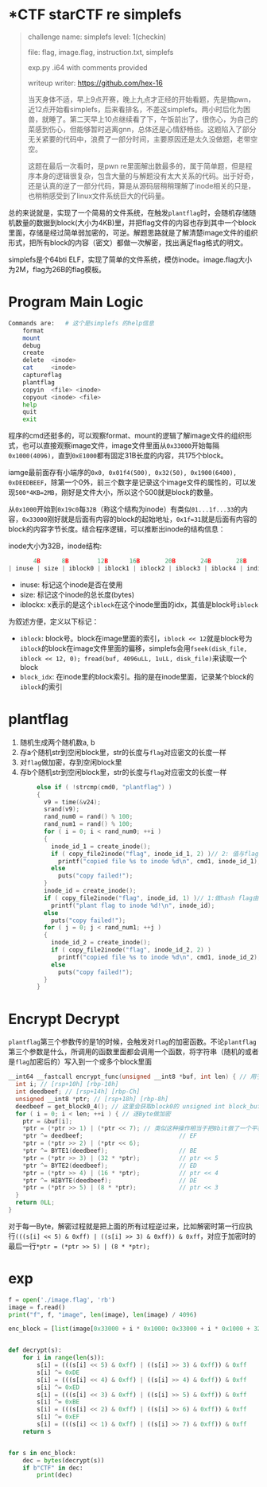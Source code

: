 # \*CTF starCTF re simplefs

> challenge name: simplefs    level: 1(checkin)
>
> file: flag, image.flag, instruction.txt, simplefs
>
> exp.py .i64 with comments provided
>
> writeup writer: https://github.com/hex-16
>
> 当天身体不适，早上9点开赛，晚上九点才正经的开始看题，先是搞pwn，近12点开始看simplefs，后来看排名，不差这simplefs。两小时后化为困兽，就睡了。第二天早上10点继续看了下，午饭前出了，很伤心，为自己的菜感到伤心，但能够暂时逃离gnn，总体还是心情舒畅些。这题陷入了部分无关紧要的代码中，浪费了一部分时间，主要原因还是太久没做题，老带空空。
>
> 这题在最后一次看时，是pwn re里面解出数最多的，属于简单题，但是程序本身的逻辑很复杂，包含大量的与解题没有太大关系的代码。出于好奇，还是认真的逆了一部分代码，算是从源码层稍稍理解了inode相关的只是，也稍稍感受到了linux文件系统巨大的代码量。

总的来说就是，实现了一个简易的文件系统，在触发`plantflag`时，会随机存储随机数量的数据到block(大小为4KB)里，并把flag文件的内容也存到其中一个block里面，存储是经过简单弱加密的，可逆。解题思路就是了解清楚image文件的组织形式，把所有block的内容（密文）都做一次解密，找出满足flag格式的明文。

simplefs是个64bti ELF，实现了简单的文件系统，模仿inode。image.flag大小为2M，flag为26B的flag模板。

# Program Main Logic

```bash
Commands are:   # 这个是simplefs 的help信息
    format
    mount
    debug
    create
    delete  <inode>
    cat     <inode>
    captureflag
    plantflag
    copyin  <file> <inode>
    copyout <inode> <file>
    help
    quit
    exit
```

程序的cmd还挺多的，可以观察format、mount的逻辑了解image文件的组织形式，也可以直接观察image文件，image文件里面从`0x33000`开始每隔`0x1000(4096)`，直到`0xE1000`都有固定31B长度的内容，共175个block。

iamge最前面存有小端序的`0x0, 0x01f4(500), 0x32(50), 0x1900(6400), 0xDEEDBEEF`，除第一个0外，前三个数字是记录这个image文件的属性的，可以发现`500*4KB=2MB`，刚好是文件大小，所以这个500就是block的数量。

从`0x1000`开始到`0x19c0`每`32B`（称这个结构为inode）有类似`01...1f...33`的内容，`0x33000`刚好就是后面有内容的block的起始地址，`0x1f=31`就是后面有内容的block的内容字节长度。结合程序逻辑，可以推断出inode的结构信息：

inode大小为32B，inode结构:

```cpp
       4B      8B        12B      16B       20B       24B       28B          32B
| inuse | size | iblock0 | iblock1 | iblock2 | iblock3 | iblock4 | indirect_b | 
```

- inuse: 标记这个inode是否在使用
- size: 标记这个inode的总长度(bytes)
- iblockx: x表示的是这个`iblock`在这个inode里面的idx，其值是block号`iblock`

为叙述方便，定义以下标记：

- `iblock`: block号。block在image里面的索引，`iblock << 12`就是block号为`iblock`的block在image文件里面的偏移，simplefs会用`fseek(disk_file, iblock << 12, 0); fread(buf, 4096uLL, 1uLL, disk_file)`来读取一个block
- `block_idx`: 在inode里的block索引。指的是在inode里面，记录某个block的`iblock`的索引



# plantflag

1. 随机生成两个随机数a, b
2. 存a个随机str到空闲block里，str的长度与`flag`对应密文的长度一样
3. 对`flag`做加密，存到空闲block里
4. 存b个随机str到空闲block里，str的长度与`flag`对应密文的长度一样

```cpp
		else if ( !strcmp(cmd0, "plantflag") )
        {
          v9 = time(&v24);
          srand(v9);
          rand_num0 = rand() % 100;
          rand_num1 = rand() % 100;
          for ( i = 0; i < rand_num0; ++i )
          {
            inode_id_1 = create_inode();
            if ( copy_file2inode("flag", inode_id_1, 2) )// 2: 值与flag文件无关，随机生成同等长度的密文存到block里
              printf("copied file %s to inode %d\n", cmd1, inode_id_1);// 复制flag到新创建的inode上
            else
              puts("copy failed!");
          }
          inode_id = create_inode();
          if ( copy_file2inode("flag", inode_id, 1) )// 1:做hash flag由这里存储进image
            printf("plant flag to inode %d!\n", inode_id);
          else
            puts("copy failed!");
          for ( j = 0; j < rand_num1; ++j )
          {
            inode_id_2 = create_inode();
            if ( copy_file2inode("flag", inode_id_2, 2) )
              printf("copied file %s to inode %d\n", cmd1, inode_id_2);
            else
              puts("copy failed!");
          }
        }
```



# Encrypt Decrypt

`plantflag`第三个参数传的是1的时候，会触发对`flag`的加密函数。不论`plantflag`第三个参数是什么，所调用的函数里面都会调用一个函数，将字符串（随机的或者是`flag`加密后的）写入到一个或多个block里面

```cpp
__int64 __fastcall encrypt_func(unsigned __int8 *buf, int len) { // 用于加密的函数
  int i; // [rsp+10h] [rbp-10h]
  int deedbeef; // [rsp+14h] [rbp-Ch]
  unsigned __int8 *ptr; // [rsp+18h] [rbp-8h]
  deedbeef = get_block0_4(); // 这里会获取block0的 unsigned int block_buf[4] 也就是image文件里面的DEEFBEEF
  for ( i = 0; i < len; ++i ) { // 逐Byte做加密
    ptr = &buf[i];
    *ptr = (*ptr >> 1) | (*ptr << 7); // 类似这种操作相当于把8bit做了一个平移，比如12345678->81234567
    *ptr ^= deedbeef;                           // EF
    *ptr = (*ptr >> 2) | (*ptr << 6);
    *ptr ^= BYTE1(deedbeef);                    // BE
    *ptr = (*ptr >> 3) | (32 * *ptr);           // ptr << 5
    *ptr ^= BYTE2(deedbeef);                    // ED
    *ptr = (*ptr >> 4) | (16 * *ptr);           // ptr << 4
    *ptr ^= HIBYTE(deedbeef);                   // DE
    *ptr = (*ptr >> 5) | (8 * *ptr);            // ptr << 3
  }
  return 0LL;
}
```

对于每一Byte，解密过程就是把上面的所有过程逆过来，比如解密时第一行应执行`(((s[i] << 5) & 0xff) | ((s[i] >> 3) & 0xff)) & 0xff`，对应于加密时的最后一行`*ptr = (*ptr >> 5) | (8 * *ptr);`

# exp

```python
f = open('./image.flag', 'rb')
image = f.read()
print("f", f, "image", len(image), len(image) / 4096)

enc_block = [list(image[0x33000 + i * 0x1000: 0x33000 + i * 0x1000 + 32]) for i in range(175)]


def decrypt(s):
    for i in range(len(s)):
        s[i] = (((s[i] << 5) & 0xff) | ((s[i] >> 3) & 0xff)) & 0xff
        s[i] ^= 0xDE
        s[i] = (((s[i] << 4) & 0xff) | ((s[i] >> 4) & 0xff)) & 0xff
        s[i] ^= 0xED
        s[i] = (((s[i] << 3) & 0xff) | ((s[i] >> 5) & 0xff)) & 0xff
        s[i] ^= 0xBE
        s[i] = (((s[i] << 2) & 0xff) | ((s[i] >> 6) & 0xff)) & 0xff
        s[i] ^= 0xEF
        s[i] = (((s[i] << 1) & 0xff) | ((s[i] >> 7) & 0xff)) & 0xff
    return s


for s in enc_block:
    dec = bytes(decrypt(s))
    if b"CTF" in dec:
        print(dec)

```

